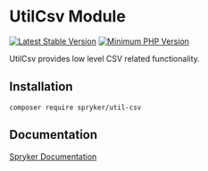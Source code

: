 # UtilCsv Module
[![Latest Stable Version](https://poser.pugx.org/spryker/util-csv/v/stable.svg)](https://packagist.org/packages/spryker/util-csv)
[![Minimum PHP Version](https://img.shields.io/badge/php-%3E%3D%208.2-8892BF.svg)](https://php.net/)

UtilCsv provides low level CSV related functionality.

## Installation

```
composer require spryker/util-csv
```

## Documentation

[Spryker Documentation](https://docs.spryker.com)

